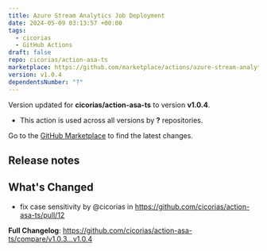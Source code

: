 ```yaml
---
title: Azure Stream Analytics Job Deployment
date: 2024-05-09 03:13:57 +00:00
tags:
  - cicorias
  - GitHub Actions
draft: false
repo: cicorias/action-asa-ts
marketplace: https://github.com/marketplace/actions/azure-stream-analytics-job-deployment
version: v1.0.4
dependentsNumber: "?"
---
```



Version updated for **cicorias/action-asa-ts** to version **v1.0.4**.
- This action is used across all versions by **?** repositories.

Go to the [GitHub Marketplace](https://github.com/marketplace/actions/azure-stream-analytics-job-deployment) to find the latest changes.

## Release notes

## What's Changed
* fix case sensitivity by @cicorias in https://github.com/cicorias/action-asa-ts/pull/12


**Full Changelog**: https://github.com/cicorias/action-asa-ts/compare/v1.0.3...v1.0.4
